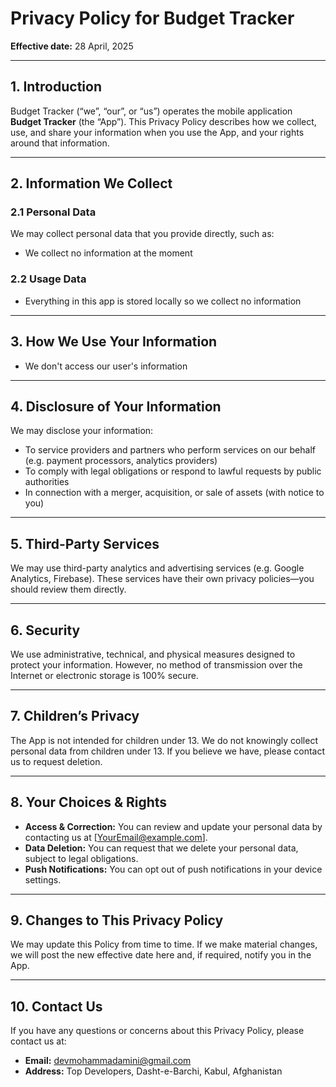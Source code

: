 # Privacy Policy for Budget Tracker

**Effective date:** 28 April, 2025

---

## 1. Introduction

Budget Tracker (“we”, “our”, or “us”) operates the mobile application **Budget Tracker** (the “App”). This Privacy Policy describes how we collect, use, and share your information when you use the App, and your rights around that information.

---

## 2. Information We Collect

### 2.1 Personal Data

We may collect personal data that you provide directly, such as:

- We collect no information at the moment

### 2.2 Usage Data

 - Everything in this app is stored locally so we collect no information

---

## 3. How We Use Your Information

- We don't access our user's information

---

## 4. Disclosure of Your Information

We may disclose your information:

- To service providers and partners who perform services on our behalf (e.g. payment processors, analytics providers)  
- To comply with legal obligations or respond to lawful requests by public authorities  
- In connection with a merger, acquisition, or sale of assets (with notice to you)  

---

## 5. Third-Party Services

We may use third-party analytics and advertising services (e.g. Google Analytics, Firebase). These services have their own privacy policies—you should review them directly.

---

## 6. Security

We use administrative, technical, and physical measures designed to protect your information. However, no method of transmission over the Internet or electronic storage is 100% secure.

---

## 7. Children’s Privacy

The App is not intended for children under 13. We do not knowingly collect personal data from children under 13. If you believe we have, please contact us to request deletion.

---

## 8. Your Choices & Rights

- **Access & Correction:** You can review and update your personal data by contacting us at [YourEmail@example.com].  
- **Data Deletion:** You can request that we delete your personal data, subject to legal obligations.  
- **Push Notifications:** You can opt out of push notifications in your device settings.  

---

## 9. Changes to This Privacy Policy

We may update this Policy from time to time. If we make material changes, we will post the new effective date here and, if required, notify you in the App.

---

## 10. Contact Us

If you have any questions or concerns about this Privacy Policy, please contact us at:

- **Email:** devmohammadamini@gmail.com
- **Address:** Top Developers, Dasht-e-Barchi, Kabul, Afghanistan  
